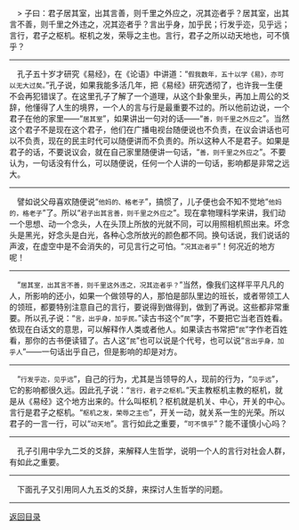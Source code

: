 &emsp;> 子曰：君子居其室，出其言善，则千里之外应之，况其迩者乎？居其室，出其言不善，则千里之外违之，况其迩者乎？言出乎身，加乎民；行发乎迩，见乎远；言行，君子之枢机。枢机之发，荣辱之主也。言行，君子之所以动天地也，可不慎乎？
___
&emsp;孔子五十岁才研究《易经》，在《论语》中讲道：“``假我数年，五十以学《易》，亦可以无大过矣。``”孔子说，如果我能多活几年，把《易经》研究透彻了，也许我一生便不会再犯错误了。在这里孔子了解了一个道理，从这个卦象里头，再加上周公的爻辞，他懂得了人生的境界，一个人的言与行是最重要不过的。所以他前边说，一个君子在他的家里——“``居其室``”，如果讲出一句对的话——“``善，则千里之外应之``”。当然这个君子不是现在这个君子，他们在广播电视台随便说也不负责，在议会讲话也可以不负责，现在的民主时代可以随便讲而不负责的。所以这种人不是君子。如果是君子的话，不要说议会，就在自己家里随便讲一句话，“``善，则千里之外应之``”。不要认为，一句话没有什么，可以随便说，任何一个人讲的一句话，影响都是非常之远大。
___
&emsp;譬如说父母喜欢随便说“``他妈的、格老子``”，搞惯了，儿子便也会不知不觉地“``他妈的，格老子``”了。所以“``君子出其言善，则千里之外应之``”。现在拿物理科学来讲，我们动一个思想、动一个念头，人在头顶上所放的光就不同，可以用照相机照出来。坏念头是黑光，好念头是白光，各种心念所放光的颜色都不同。换句话说，我们说话的声波，在虚空中是不会消失的，可见言行之可怕。“``况其迩者乎``”！何况近的地方呢！
___
&emsp;“``居其室，出其言不善，则千里这外违之，况其迩者乎？``”当然，像我们这样平平凡凡的人，所影响的还小，如果一个做领导的人，那怕是部队里边的班长，或者带领工人的领班，都要特别注意自己的言行，要说得到做得到，做到了再说。这些都非常重要。所以孔子说：“``言，出乎身，加乎民。``”读古书这个“``民``”字，不要把它当老百姓看。依现在白话文的意思，可以解释作人类或者他人。如果读古书常把“``民``”字作老百姓看，那你的古书便读错了。古人这“``民``”也可以说是个代号，也可以说“``言出乎身，加乎人``”——一句话出乎自己，但是影响的却是对方。
___
&emsp;“``行发乎迩，见乎远``”，自己的行为，尤其是当领导的人，现前的行为，“``见乎远``”，它的影响都很久远。因此孔子说：“``言行，君子之枢机。``”天主教枢机主教的枢机，就是从《易经》这个地方出来的。什么叫枢机？枢机就是机关、中心，开关的中心。言行是君子之枢机。“``枢机之发，荣辱之主也``”，开关一动，就关系一生的光荣。所以君子的一言一行，可以“``动天地``”。言行如此之重要，“``可不慎乎``”？能不谨慎小心吗？
___
&emsp;孔子引用中孚九二爻的爻辞，来解释人生哲学，说明一个人的言行对社会人群，有如此之重要。
___
&emsp;下面孔子又引用同人九五爻的爻辞，来探讨人生哲学的问题。
___
[返回目录](../../master/README.md#目录)